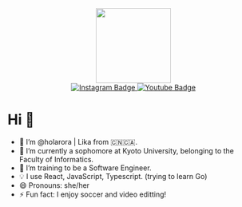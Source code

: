 <div id="header" align="center">
  <img src="https://media.giphy.com/media/v1.Y2lkPTc5MGI3NjExdXRtY2xwZzdibno0MjIydnJ0Ym53azF4emx2MHNzOGx3cDQ3N2U5eSZlcD12MV9pbnRlcm5hbF9naWZfYnlfaWQmY3Q9Zw/HzPtbOKyBoBFsK4hyc/giphy.gif" width="150"/>
</div>
<div id="badges" align="center">
  <a href="https://www.instagram.com/lika.2911/">
    <img src="https://img.shields.io/badge/Instagram-purple?style=for-the-badge&logo=instagram&logoColor=white" alt="Instagram Badge"/>
  </a>
  <a href="https://www.youtube.com/channel/UCPmcI8QRpiCLjy9uOWxKODQ">
    <img src="https://img.shields.io/badge/YouTube-red?style=for-the-badge&logo=youtube&logoColor=white" alt="Youtube Badge"/>
  </a>
</div>

<h1>
  Hi 👋
</h1>

- 👋 I’m @holarora | Lika from 🇨🇳🇨🇦.
- 🌱 I’m currently a sophomore at Kyoto University, belonging to the Faculty of Informatics.
- :telescope: I’m training to be a Software Engineer. 
- 💡 I use React, JavaScript, Typescript. (trying to learn Go)
- 😄 Pronouns: she/her
- ⚡ Fun fact: I enjoy soccer and video editting!

<!---
holarora/holarora is a ✨ special ✨ repository because its `README.md` (this file) appears on your GitHub profile.
You can click the Preview link to take a look at your changes.
--->
